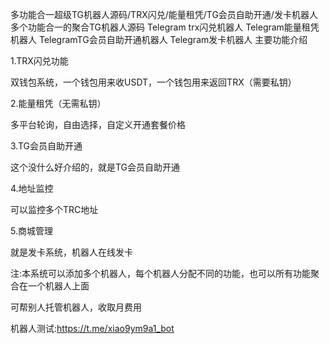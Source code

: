 多功能合一超级TG机器人源码/TRX闪兑/能量租凭/TG会员自助开通/发卡机器人
多个功能合一的聚合TG机器人源码
Telegram trx闪兑机器人
Telegram能量租凭机器人
TelegramTG会员自助开通机器人
Telegram发卡机器人
主要功能介绍

1.TRX闪兑功能

双钱包系统，一个钱包用来收USDT，一个钱包用来返回TRX（需要私钥）

2.能量租凭（无需私钥）

多平台轮询，自由选择，自定义开通套餐价格

3.TG会员自助开通

这个没什么好介绍的，就是TG会员自助开通

4.地址监控

可以监控多个TRC地址

5.商城管理

就是发卡系统，机器人在线发卡

注:本系统可以添加多个机器人，每个机器人分配不同的功能，也可以所有功能聚合在一个机器人上面

可帮别人托管机器人，收取月费用

机器人测试:https://t.me/xiao9ym9a1_bot



